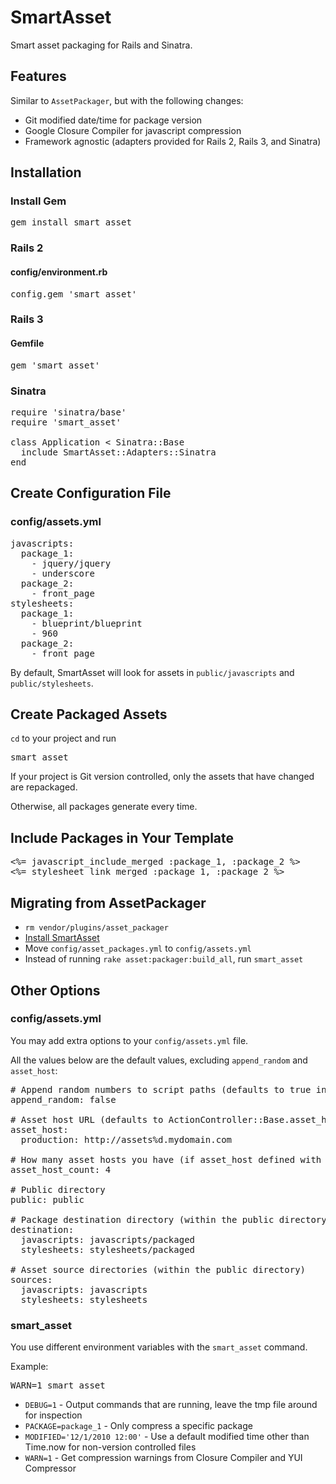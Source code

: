 SmartAsset
===========

Smart asset packaging for Rails and Sinatra.

Features
--------

Similar to <code>AssetPackager</code>, but with the following changes:

* Git modified date/time for package version
* Google Closure Compiler for javascript compression
* Framework agnostic (adapters provided for Rails 2, Rails 3, and Sinatra)

<a name="installation"></a>

Installation
------------

### Install Gem

<pre>
gem install smart_asset
</pre>

### Rails 2

#### config/environment.rb

<pre>
config.gem 'smart_asset'
</pre>

### Rails 3

#### Gemfile

<pre>
gem 'smart_asset'
</pre>

### Sinatra

<pre>
require 'sinatra/base'
require 'smart_asset'

class Application &lt; Sinatra::Base
  include SmartAsset::Adapters::Sinatra
end
</pre>

Create Configuration File
-------------------------

### config/assets.yml

<pre>
javascripts:
  package_1:
    - jquery/jquery
    - underscore
  package_2:
    - front_page
stylesheets:
  package_1:
    - blueprint/blueprint
    - 960
  package_2:
    - front_page
</pre>

By default, SmartAsset will look for assets in <code>public/javascripts</code> and <code>public/stylesheets</code>.

Create Packaged Assets
----------------------

<code>cd</code> to your project and run

<pre>
smart_asset
</pre>

If your project is Git version controlled, only the assets that have changed are repackaged.

Otherwise, all packages generate every time.

Include Packages in Your Template
---------------------------------

<pre>
&lt;%= javascript_include_merged :package_1, :package_2 %&gt;
&lt;%= stylesheet_link_merged :package_1, :package_2 %&gt;
</pre>

Migrating from AssetPackager
----------------------------

* <code>rm vendor/plugins/asset\_packager</code>
* <a href="#installation">Install SmartAsset</a>
* Move <code>config/asset\_packages.yml</code> to <code>config/assets.yml</code>
* Instead of running <code>rake asset:packager:build_all</code>, run <code>smart\_asset</code>

Other Options
-------------

### config/assets.yml

You may add extra options to your <code>config/assets.yml</code> file.

All the values below are the default values, excluding <code>append\_random</code> and <code>asset\_host</code>:

<pre>
# Append random numbers to script paths (defaults to true in development mode)
append_random: false

# Asset host URL (defaults to ActionController::Base.asset_host or nil)
asset_host:
  production: http://assets%d.mydomain.com

# How many asset hosts you have (if asset_host defined with %d)
asset_host_count: 4

# Public directory
public: public

# Package destination directory (within the public directory)
destination:
  javascripts: javascripts/packaged
  stylesheets: stylesheets/packaged

# Asset source directories (within the public directory)
sources:
  javascripts: javascripts
  stylesheets: stylesheets
</pre>

### smart\_asset

You use different environment variables with the <code>smart\_asset</code> command.

Example:

<pre>
WARN=1 smart_asset
</pre>

* <code>DEBUG=1</code> - Output commands that are running, leave the tmp file around for inspection
* <code>PACKAGE=package\_1</code> - Only compress a specific package
* <code>MODIFIED='12/1/2010 12:00'</code> - Use a default modified time other than Time.now for non-version controlled files
* <code>WARN=1</code> - Get compression warnings from Closure Compiler and YUI Compressor
